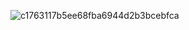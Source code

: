 ![c1763117b5ee68fba6944d2b3bcebfca](https://user-images.githubusercontent.com/61907178/83531908-3b2df880-a4f6-11ea-887b-b31c942cbca7.png)
